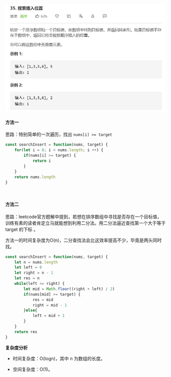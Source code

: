 ![](../images/lc35.png)

#### 方法一

思路：特别简单的一次遍历，找出 `nums[i] >= target`

```javascript
const searchInsert = function(nums, target) {
    for(let i = 0; i < nums.length; i ++) {
        if(nums[i] >= target) {
            return i
        }
    }
    return nums.length
}
```

<br/>

#### 方法二

思路：leetcode官方题解中提到，若想在排序数组中寻找是否存在一个目标值，训练有素的读者肯定立马就能想到利用二分法。用二分法逼近查找第一个大于等于  target 的下标 。

方法一的时间复杂度为O(n)，二分查找法会比这效率提高不少，毕竟是两头同时找。

```javascript
const searchInsert = function(nums, target) {
    let n = nums.length
    let left = 0
    let right = n - 1
    let res = n
    while(left <= right) {
        let mid = Math.floor((right + left) / 2)
        if(nums[mid] >= target) {
            res = mid
            right = mid - 1
        }else{
            left = mid + 1
        }
    }
    return res
}
```

**复杂度分析**

- 时间复杂度：O(logn)，其中 n 为数组的长度。

- 空间复杂度：O(1)。
